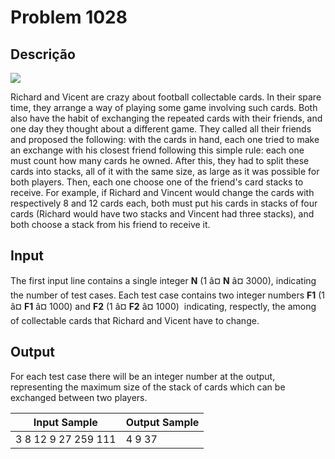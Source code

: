 # Problem 1028

Descrição
----------

![](https://resources.beecrowd.com/gallery/images/problems/UOJ_1028.jpg)

Richard and Vicent are crazy about football collectable cards. In their spare time, they arrange a way of playing some game involving such cards. Both also have the habit of exchanging the repeated cards with their friends, and one day they thought about a different game. They called all their friends and proposed the following: with the cards in hand, each one tried to make an exchange with his closest friend following this simple rule: each one must count how many cards he owned. After this, they had to split these cards into stacks, all of it with the same size, as large as it was possible for both players. Then, each one choose one of the friend's card stacks to receive. For example, if Richard and Vincent would change the cards with respectively 8 and 12 cards each, both must put his cards in stacks of four cards (Richard would have two stacks and Vincent had three stacks), and both choose a stack from his friend to receive it.

Input
-----

The first input line contains a single integer **N** (1 â¤ **N** â¤ 3000), indicating the number of test cases. Each test case contains two integer numbers **F1** (1 â¤ **F1** â¤ 1000) and **F2** (1 â¤ **F2** â¤ 1000)  indicating, respectly, the among of collectable cards that Richard and Vicent have to change.

Output
------

For each test case there will be an integer number at the output, representing the maximum size of the stack of cards which can be exchanged between two players.


| Input Sample | Output Sample |
| --- | --- |
| 3 8 12 9 27 259 111 | 4 9 37 |


